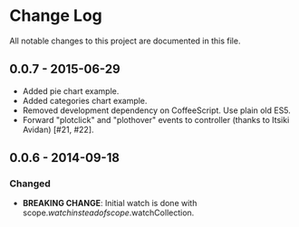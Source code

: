 # Change Log

All notable changes to this project are documented in this file.


## 0.0.7 - 2015-06-29

* Added pie chart example.
* Added categories chart example.
* Removed development dependency on CoffeeScript. Use plain old ES5.
* Forward "plotclick" and "plothover" events to controller (thanks to Itsiki Avidan) [#21, #22].


## 0.0.6 - 2014-09-18

### Changed

* __BREAKING CHANGE__: Initial watch is done with scope.$watch instead of scope.$watchCollection.

